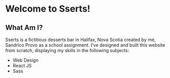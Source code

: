 # Welcome to Sserts!

## What Am I?
Sserts is a fictitious desserts bar in Halifax, Nova Scotia created by me, Sandrico Provo as a school assignment. I've designed and built this website from scratch, displaying my skills in the following subjects:
- Web Design
- React JS
- Sass